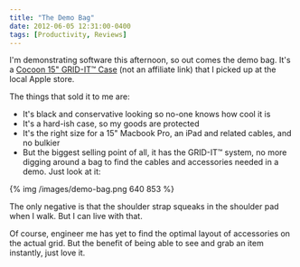 ```yaml
---
title: "The Demo Bag"
date: 2012-06-05 12:31:00-0400
tags: [Productivity, Reviews]
---
```


I'm demonstrating software this afternoon, so out comes the demo bag. It's a [Cocoon 15" GRID-IT&trade; Case](http://www.cocooninnovations.com/product_info.php?cat_id=50&product_id=225) (not an affiliate link) that I picked up at the local Apple store.

The things that sold it to me are:

* It's black and conservative looking so no-one knows how cool it is
* It's a hard-ish case, so my goods are protected
* It's the right size for a 15" Macbook Pro, an iPad and related cables, and no bulkier
* But the biggest selling point of all, it has the GRID-IT&trade; system, no more digging around a bag to find the cables and accessories needed in a demo. Just look at it:

{% img /images/demo-bag.png 640 853 %}

The only negative is that the shoulder strap squeaks in the shoulder pad when I walk. But I can live with that.

Of course, engineer me has yet to find the optimal layout of accessories on the actual grid. But the benefit of being able to see and grab an item instantly, just love it.

